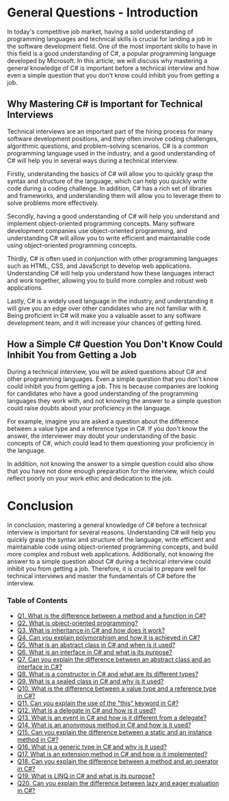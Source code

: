# General Questions - Introduction


In today's competitive job market, having a solid understanding of programming languages and technical skills is crucial for landing a job in the software development field. One of the most important skills to have in this field is a good understanding of C#, a popular programming language developed by Microsoft. In this article, we will discuss why mastering a general knowledge of C# is important before a technical interview and how even a simple question that you don't know could inhibit you from getting a job.

## Why Mastering C# is Important for Technical Interviews

Technical interviews are an important part of the hiring process for many software development positions, and they often involve coding challenges, algorithmic questions, and problem-solving scenarios. C# is a common programming language used in the industry, and a good understanding of C# will help you in several ways during a technical interview.

Firstly, understanding the basics of C# will allow you to quickly grasp the syntax and structure of the language, which can help you quickly write code during a coding challenge. In addition, C# has a rich set of libraries and frameworks, and understanding them will allow you to leverage them to solve problems more effectively.

Secondly, having a good understanding of C# will help you understand and implement object-oriented programming concepts. Many software development companies use object-oriented programming, and understanding C# will allow you to write efficient and maintainable code using object-oriented programming concepts.

Thirdly, C# is often used in conjunction with other programming languages such as HTML, CSS, and JavaScript to develop web applications. Understanding C# will help you understand how these languages interact and work together, allowing you to build more complex and robust web applications.

Lastly, C# is a widely used language in the industry, and understanding it will give you an edge over other candidates who are not familiar with it. Being proficient in C# will make you a valuable asset to any software development team, and it will increase your chances of getting hired.

## How a Simple C# Question You Don't Know Could Inhibit You from Getting a Job

During a technical interview, you will be asked questions about C# and other programming languages. Even a simple question that you don't know could inhibit you from getting a job. This is because companies are looking for candidates who have a good understanding of the programming languages they work with, and not knowing the answer to a simple question could raise doubts about your proficiency in the language.

For example, imagine you are asked a question about the difference between a value type and a reference type in C#. If you don't know the answer, the interviewer may doubt your understanding of the basic concepts of C#, which could lead to them questioning your proficiency in the language.

In addition, not knowing the answer to a simple question could also show that you have not done enough preparation for the interview, which could reflect poorly on your work ethic and dedication to the job.

# Conclusion

In conclusion, mastering a general knowledge of C# before a technical interview is important for several reasons. Understanding C# will help you quickly grasp the syntax and structure of the language, write efficient and maintainable code using object-oriented programming concepts, and build more complex and robust web applications. Additionally, not knowing the answer to a simple question about C# during a technical interview could inhibit you from getting a job. Therefore, it is crucial to prepare well for technical interviews and master the fundamentals of C# before the interview.

### Table of Contents
+ [Q1. What is the difference between a method and a function in C#?](https://github.com/rcallaby/CSharp-Interview-Questions/blob/main/General-Questions/GQ-Question1.md)
+ [Q2. What is object-oriented programming?](https://github.com/rcallaby/CSharp-Interview-Questions/blob/main/General-Questions/GQ-Question2.md)
+ [Q3. What is inheritance in C# and how does it work?](https://github.com/rcallaby/CSharp-Interview-Questions/blob/main/General-Questions/GQ-Question3.md)
+ [Q4. Can you explain polymorphism and how it is achieved in C#?](https://github.com/rcallaby/CSharp-Interview-Questions/blob/main/General-Questions/GQ-Question4.md)
+ [Q5. What is an abstract class in C# and when is it used?](https://github.com/rcallaby/CSharp-Interview-Questions/blob/main/General-Questions/GQ-Question5.md)
+ [Q6. What is an interface in C# and what is its purpose?](https://github.com/rcallaby/CSharp-Interview-Questions/blob/main/General-Questions/GQ-Question6.md)
+ [Q7. Can you explain the difference between an abstract class and an interface in C#?](https://github.com/rcallaby/CSharp-Interview-Questions/blob/main/General-Questions/GQ-Question7.md)
+ [Q8. What is a constructor in C# and what are its different types?](https://github.com/rcallaby/CSharp-Interview-Questions/blob/main/General-Questions/GQ-Question8.md)
+ [Q9. What is a sealed class in C# and why is it used?](https://github.com/rcallaby/CSharp-Interview-Questions/blob/main/General-Questions/GQ-Question9.md)
+ [Q10. What is the difference between a value type and a reference type in C#?](https://github.com/rcallaby/CSharp-Interview-Questions/blob/main/General-Questions/GQ-Question10.md)
+ [Q11. Can you explain the use of the "this" keyword in C#?](https://github.com/rcallaby/CSharp-Interview-Questions/blob/main/General-Questions/GQ-Question11.md)
+ [Q12. What is a delegate in C# and how is it used?](https://github.com/rcallaby/CSharp-Interview-Questions/blob/main/General-Questions/GQ-Question12.md)
+ [Q13. What is an event in C# and how is it different from a delegate?](https://github.com/rcallaby/CSharp-Interview-Questions/blob/main/General-Questions/GQ-Question13.md)
+ [Q14. What is an anonymous method in C# and how is it used?](https://github.com/rcallaby/CSharp-Interview-Questions/blob/main/General-Questions/GQ-Question14.md)
+ [Q15. Can you explain the difference between a static and an instance method in C#?](https://github.com/rcallaby/CSharp-Interview-Questions/blob/main/General-Questions/GQ-Question15.md)
+ [Q16. What is a generic type in C# and why is it used?](https://github.com/rcallaby/CSharp-Interview-Questions/blob/main/General-Questions/GQ-Question16.md)
+ [Q17. What is an extension method in C# and how is it implemented?](https://github.com/rcallaby/CSharp-Interview-Questions/blob/main/General-Questions/GQ-Question17.md)
+ [Q18. Can you explain the difference between a method and an operator in C#?](https://github.com/rcallaby/CSharp-Interview-Questions/blob/main/General-Questions/GQ-Question18.md)
+ [Q19. What is LINQ in C# and what is its purpose?](https://github.com/rcallaby/CSharp-Interview-Questions/blob/main/General-Questions/GQ-Question19.md)
+ [Q20. Can you explain the difference between lazy and eager evaluation in C#?](https://github.com/rcallaby/CSharp-Interview-Questions/blob/main/General-Questions/GQ-Question20.md)
